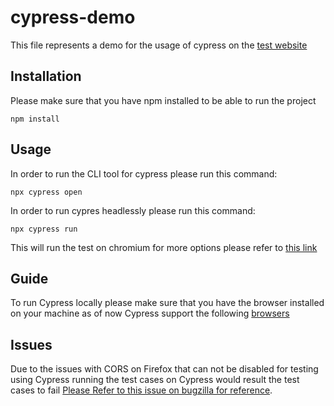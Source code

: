 # cypress-demo

This file represents a demo for the usage of cypress on the [test website](https://www.saucedemo.com/)

## Installation

Please make sure that you have npm installed to be able to run the project 

```
npm install
```

## Usage

In order to run the CLI tool for cypress please run this command:

```
npx cypress open
```
In order to run cypres headlessly please run this command:

```
npx cypress run
```
This will run the test on chromium for more options please refer to [this link](https://docs.cypress.io/guides/guides/command-line)

## Guide

To run Cypress locally please make sure that you have the browser installed on your machine as of now Cypress support the following [browsers](https://docs.cypress.io/guides/guides/launching-browsers#Browser-versions-supported)

## Issues

Due to the issues with CORS on Firefox that can not be disabled for testing using Cypress running the test cases on Cypress would result the test cases to fail [Please Refer to this issue on bugzilla for reference](https://bugzilla.mozilla.org/show_bug.cgi?id=1039678).